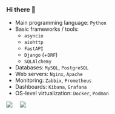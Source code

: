 ### Hi there 👋

* Main programming language: `Python`
* Basic frameworks / tools: 
  * `asyncio`
  * `aiohttp`
  * `FastAPI`
  * `Django` (+`DRF`)
  * `SQLAlchemy`
* Databases: `MySQL`, `PostgreSQL`
* Web servers: `Nginx`, `Apache`
* Monitoring: `Zabbix`, `Prometheus`
* Dashboards: `Kibana`, `Grafana`
* OS-level virtualization: `Docker`, `Podman`

<!--[![](http://github-profile-summary-cards.vercel.app/api/cards/profile-details?username=soltanoff&theme=moonlight)](https://github.com/soltanoff)-->

[![](http://github-profile-summary-cards.vercel.app/api/cards/stats?username=soltanoff&theme=moonlight)](https://github.com/soltanoff)&nbsp; &nbsp;&nbsp; [![](http://github-profile-summary-cards.vercel.app/api/cards/repos-per-language?username=soltanoff&theme=moonlight)](https://github.com/soltanoff)


